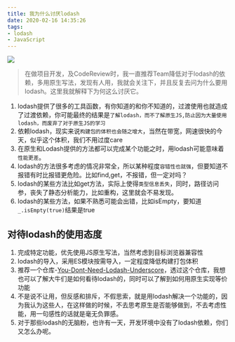 ```yaml
---
title: 我为什么讨厌lodash
date: 2020-02-16 14:35:26
tags:
- lodash
- JavaScript
---
```


![](https://i.imgur.com/zrcrYJD.jpg)

> 在做项目开发，及CodeReview时，我一直推荐Team降低对于lodash的依赖，多用原生写法，发现有人用，我就会关注下，并且反复去问为什么要用lodash。这里我就解释下为何这么讨厌它。


1.  lodash提供了很多的工具函数，有你知道的和你不知道的，过渡使用也就造成了过渡依赖，你可能最终的结果是`了解lodash，而不了解原生JS,防止因为大量使用lodash，而废弃了对于原生JS的学习`
2. 依赖lodash，现实来说`构建包的体积也会随之增大`，当然在带宽，网速很快的今天，似乎这个体积，我们不用过度care
3. 在原生和Lodash提供的方法都可以完成某个功能之时，用lodash可能意味着`性能更差`。
4. lodash的方法很多考虑的情况非常全，所以某种程度`容错性也就强`，但要知道不报错有时比报错更危险。比如find,get，不报错，但一定对吗？
5. lodash的某些方法比如get方法，实际上使得`类型信息丢失`，同时，路径访问参，丧失了静态分析能力，比如重构，这里就会不易发现。
6. lodash的某些方法，如果不熟悉可能会出错，比如isEmpty，要知道`_.isEmpty(true)`结果是true


## 对待lodash的使用态度
1. 完成特定功能，优先使用JS原生写法，当然考虑到目标浏览器兼容性
2. lodash的导入，采用ES模块按需导入，一定程度降低构建打包体积
3. 推荐一个仓库-[You-Dont-Need-Lodash-Underscore](https://github.com/you-dont-need/You-Dont-Need-Lodash-Underscore)，透过这个仓库，我想也可以了解大牛们是如何看待lodash的，同时可以了解到如何用原生实现等价功能
4.  不是说不让用，但反感和排斥，不假思索，就是用lodash解决一个功能的，因为我认为这些人，在这样做的时候，不去思考原生是否能够做到，不去考虑性能，用一句感性的话就是毫无负罪感。
5. 对于那些lodash的无脑粉，也许有一天，开发环境中没有了lodash依赖，你们又怎么办呢。

